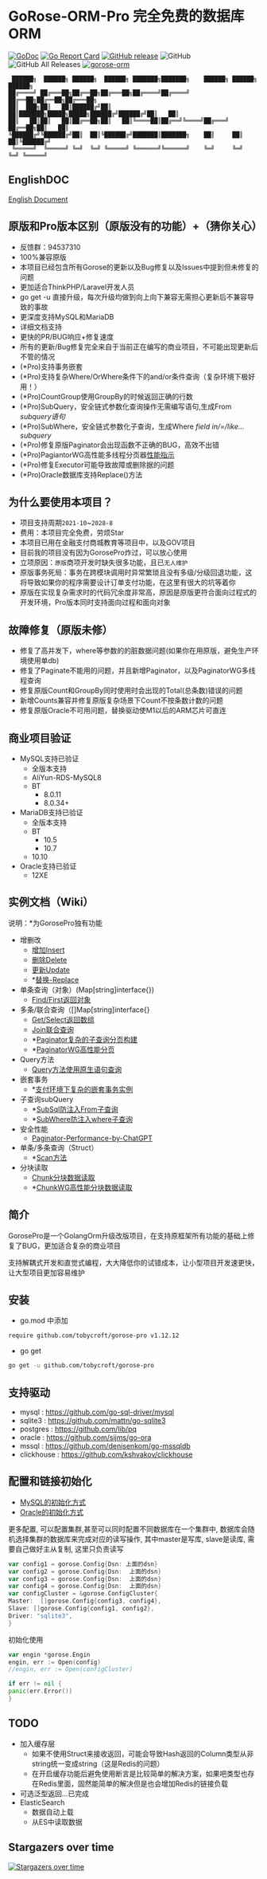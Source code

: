 # GoRose-ORM-Pro 完全免费的数据库ORM

[![GoDoc](https://godoc.org/github.com/tobycroft/gorose-pro?status.svg)](https://godoc.org/github.com/tobycroft/gorose-pro)
[![Go Report Card](https://goreportcard.com/badge/github.com/tobycroft/gorose-pro)](https://goreportcard.com/report/github.com/tobycroft/gorose-pro)
[![GitHub release](https://img.shields.io/github/release/tobycroft/gorose-pro.svg)](https://github.com/tobycroft/gorose-pro/releases/latest)
![GitHub](https://img.shields.io/github/license/tobycroft/gorose-pro?color=blue)
![GitHub All Releases](https://img.shields.io/github/downloads/tobycroft/gorose-pro/total?color=blue)
<a target="_blank" href="https://qm.qq.com/cgi-bin/qm/qr?k=P0R-T6lnM--WHzgvGPnbd58US3IUoDlW&jump_from=webapi">
<img border="0" src="http://pub.idqqimg.com/wpa/images/group.png" alt="gorose-orm" title="gorose-orm"></a>

~~~
 ██████╗  ██████╗ ██████╗  ██████╗ ███████╗███████╗    ██████╗ ██████╗  ██████╗ 
██╔════╝ ██╔═══██╗██╔══██╗██╔═══██╗██╔════╝██╔════╝    ██╔══██╗██╔══██╗██╔═══██╗
██║  ███╗██║   ██║██████╔╝██║   ██║███████╗█████╗█████╗██████╔╝██████╔╝██║   ██║
██║   ██║██║   ██║██╔══██╗██║   ██║╚════██║██╔══╝╚════╝██╔═══╝ ██╔══██╗██║   ██║
╚██████╔╝╚██████╔╝██║  ██║╚██████╔╝███████║███████╗    ██║     ██║  ██║╚██████╔╝
 ╚═════╝  ╚═════╝ ╚═╝  ╚═╝ ╚═════╝ ╚══════╝╚══════╝    ╚═╝     ╚═╝  ╚═╝ ╚═════╝ 
~~~

## EnglishDOC

[English Document](./README_en.md)

## 原版和Pro版本区别（原版没有的功能）+（猜你关心）

- 反馈群：94537310
- 100%兼容原版
- 本项目已经包含所有Gorose的更新以及Bug修复以及Issues中提到但未修复的问题
- 更加适合ThinkPHP/Laravel开发人员
- go get -u 直接升级，每次升级均做到向上向下兼容无需担心更新后不兼容导致的事故
- 更深度支持MySQL和MariaDB
- 详细文档支持
- 更快的PR/BUG响应+修复速度
- 所有的更新/Bug修复完全来自于当前正在编写的商业项目，不可能出现更新后不管的情况
- (*Pro)支持事务嵌套
- (*Pro)支持复杂Where/OrWhere条件下的and/or条件查询（复杂环境下极好用！）
- (*Pro)CountGroup使用GroupBy的时候返回正确的行数
- (*Pro)SubQuery，安全链式参数化查询操作无需编写语句,生成From *subquery语句*
- (*Pro)SubWhere，安全链式参数化子查询，生成Where *field* *in/=/like...* *subquery*
- (*Pro)修复原版Paginator会出现函数不正确的BUG，高效不出错
- (*Pro)PagiantorWG高性能多线程分页器[性能指示](./doc/performance/PaginatorWG.md)
- (*Pro)修复Executor可能导致故障或删除据的问题
- (*Pro)Oracle数据库支持Replace()方法

## 为什么要使用本项目？

- 项目支持周期`2021-10`~`2028-8`
- 费用：本项目完全免费，劳烦Star
- 本项目已用在金融支付商城教育等项目中，以及GOV项目
- 目前我的项目没有因为GorosePro炸过，可以放心使用
- 立项原因：`原版`商项开发时缺失很多功能，且已`无人维护`
- 原版事务死局：事务在跨模块调用时异常繁琐且没有多级/分级回退功能，这将导致如果你的程序需要设计订单支付功能，在这里有很大的坑等着你
- 原版在实现复杂需求时的代码冗余度非常高，原因是原版更符合面向过程式的开发环境，Pro版本同时支持面向过程和面向对象

## 故障修复（原版未修）

- 修复了高并发下，where等参数的的脏数据问题(如果你在用原版，避免生产环境使用单db)
- 修复了Paginate不能用的问题，并且新增Paginator，以及PaginatorWG多线程查询
- 修复原版Count和GroupBy同时使用时会出现的Total(总条数)错误的问题
- 新增Counts兼容并修复原版复杂场景下Count不按条数计数的问题
- 修复原版Oracle不可用问题，替换驱动使M1以后的ARM芯片可直连

## 商业项目验证

- MySQL支持已验证
    - 全版本支持
    - AliYun-RDS-MySQL8
    - BT
        - 8.0.11
        - 8.0.34+
- MariaDB支持已验证
    - 全版本支持
    - BT
        - 10.5
        - 10.7
    - 10.10
- Oracle支持已验证
    - 12XE

## 实例文档（Wiki）

说明：*为GorosePro独有功能

- 增删改
    - [增加Insert](../../wiki/Insert新增数据)
    - [删除Delete](../../wiki/Delete删除数据)
    - [更新Update](../../wiki/Update方法)
    - *[替换-Replace](../../wiki/Replace方法)
- 单条查询（对象）(Map[string]interface{})
    - [Find/First返回对象](../../wiki/Find-First查询返回Obj对象方法)
- 多条/联合查询（[]Map[string]interface{}
    - [Get/Select返回数组](../../wiki/Get-Select方法)
    - [Join联合查询](../../wiki/Join-Select方法)
    - *[Paginator复杂的子查询分页构建](../../wiki/Paginator复杂的子查询分页构建)
    - *[PaginatorWG高性能分页](../../wiki/PaginatorWG多线程分页)
- Query方法
    - [Query方法使用原生语句查询](../../wiki/Query方法)
- 嵌套事务
    - *[支付环境下复杂的嵌套事务实例](../../wiki/支付环境下复杂的嵌套事务)
- 子查询subQuery
    - *[SubSql防注入From子查询](../../wiki/SubQuery安全子查询)
    - *[SubWhere防注入where子查询](../../wiki/SubWhere安全子查询)
- 安全性能
    - [Paginator-Performance-by-ChatGPT](../../wiki/Paginator分页查询的性能问题-ChatGPT )
- 单条/多条查询（Struct）
    - *[Scan方法](../../wiki/Scan将结果独立输出到struct)
- 分块读取
    - [Chunk分块数据读取](../../wiki/Chunk分块数据读取)
    - *[ChunkWG高性能分块数据读取](../../wiki/Chunk分块数据读取)

## 简介

GorosePro是一个GolangOrm升级改版项目，在支持原框架所有功能的基础上修复了BUG，更加适合复杂的商业项目

支持解耦式开发和直觉式编程，大大降低你的试错成本，让小型项目开发速更快，让大型项目更加容易维护

## 安装

- go.mod 中添加

```bash
require github.com/tobycroft/gorose-pro v1.12.12
```

- go get

```bash
go get -u github.com/tobycroft/gorose-pro
```

## 支持驱动

- mysql : https://github.com/go-sql-driver/mysql
- sqlite3 : https://github.com/mattn/go-sqlite3
- postgres : https://github.com/lib/pq
- oracle : https://github.com/sijms/go-ora
- mssql : https://github.com/denisenkom/go-mssqldb
- clickhouse : https://github.com/kshvakov/clickhouse

## 配置和链接初始化

- [MySQL的初始化方式](../../wiki/初始化方法MySQL)
- [Oracle的初始化方式](../../wiki/初始化方法Oracle)

更多配置, 可以配置集群,甚至可以同时配置不同数据库在一个集群中, 数据库会随机选择集群的数据库来完成对应的读写操作,
其中master是写库, slave是读库, 需要自己做好主从复制, 这里只负责读写

```go
var config1 = gorose.Config{Dsn: 上面的dsn}
var config2 = gorose.Config{Dsn:  上面的dsn}
var config3 = gorose.Config{Dsn:  上面的dsn}
var config4 = gorose.Config{Dsn:  上面的dsn}
var configCluster = &gorose.ConfigCluster{
Master:  []gorose.Config{config3, config4},
Slave: []gorose.Config{config1, config2},
Driver: "sqlite3",
}
```

初始化使用

```go
var engin *gorose.Engin
engin, err := Open(config)
//engin, err := Open(configCluster)

if err != nil {
panic(err.Error())
}
```

## TODO

- 加入缓存层
    - 如果不使用Struct来接收返回，可能会导致Hash返回的Column类型从非string统一变成string（这是Redis的问题）
    - 在开启缓存功能后避免使用断言是比较简单的解决方案，如果吧类型也存在Redis里面，固然能简单的解决但是也会增加Redis的链接负载
- 可选泛型返回...已完成
- ElasticSearch
    - 数据自动上载
    - 从ES中读取数据

## Stargazers over time

[![Stargazers over time](https://starchart.cc/tobycroft/gorose-pro.svg?variant=adaptive)](https://starchart.cc/tobycroft/gorose-pro)


